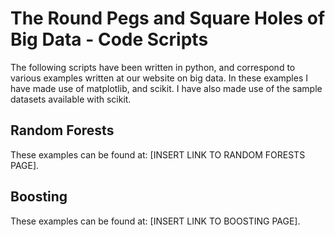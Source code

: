 # The Round Pegs and Square Holes of Big Data - Code Scripts
The following scripts have been written in python, and correspond to various examples written at our website on big data. In these examples I have made use of matplotlib, and scikit. I have also made use of the sample datasets available with scikit.

## Random Forests
These examples can be found at: [INSERT LINK TO RANDOM FORESTS PAGE].

## Boosting
These examples can be found at: [INSERT LINK TO BOOSTING PAGE].
